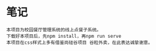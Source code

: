 # 笔记
    本项目为校园餐厅管理系统的线上点餐子系统。
    下载好本项目后，先npm install，再npm run serve
    本项目在css样式上多有借鉴尚硅谷项目 谷粒外卖，在此表达诚挚谢意。